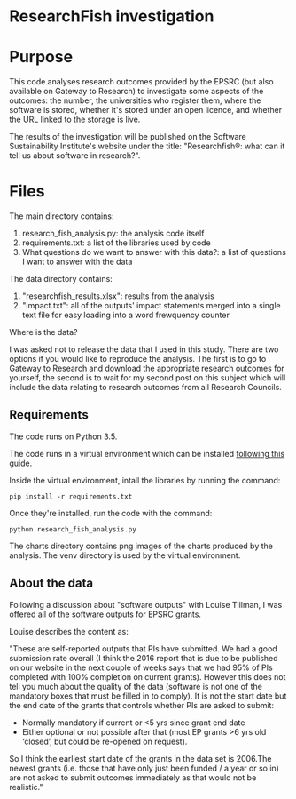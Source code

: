 # ResearchFish investigation

# Purpose

This code analyses research outcomes provided by the EPSRC (but also available on Gateway to Research) to investigate some aspects of the outcomes: the number, the universities who register them, where the software is stored, whether it's stored under an open licence, and whether the URL linked to the storage is live.

The results of the investigation will be published on the Software Sustainability Institute's website under the title: "Researchfish®: what can it tell us about software in research?".

# Files

The main directory contains:

1. research_fish_analysis.py: the analysis code itself
1. requirements.txt: a list of the libraries used by code
1. What questions do we want to answer with this data?: a list of questions I want to answer with the data

The data directory contains:

1. "researchfish_results.xlsx": results from the analysis
1. "impact.txt": all of the outputs' impact statements merged into a single text file for easy loading into a word frewquency counter

Where is the data?

I was asked not to release the data that I used in this study. There are two options if you would like to reproduce the analysis. The first is to go to Gateway to Research and download the appropriate research outcomes for yourself, the second is to wait for my second post on this subject which will include the data relating to research outcomes from all Research Councils.

## Requirements

The code runs on Python 3.5.

The code runs in a virtual environment which can be installed [following this guide](http://docs.python-guide.org/en/latest/dev/virtualenvs/).

Inside the virtual environment, intall the libraries by running the command:

    pip install -r requirements.txt

Once they're installed, run the code with the command:

    python research_fish_analysis.py

The charts directory contains png images of the charts produced by the analysis.
The venv directory is used by the virtual environment.

## About the data

Following a discussion about "software outputs" with Louise Tillman, I was offered all of the software outputs for EPSRC grants.

Louise describes the content as:

"These are self-reported outputs that PIs have submitted. We had a good submission rate overall (I think the 2016 report that is due to be published on our website in the next couple of weeks  says that we had 95% of PIs completed with 100% completion on current grants). However this does not tell you much about the quality of the data (software is not one of the mandatory boxes that must be filled in to comply). It is not the start date but the end date of the grants that controls whether PIs are asked to submit:

* Normally mandatory if current or <5 yrs since grant end date
* Either optional or not possible after that (most EP grants >6 yrs old ‘closed’, but could be re-opened on request).

So I think the earliest start date of the grants in the data set is 2006.The newest grants (i.e. those that have only just been funded / a year or so in) are not asked to submit outcomes immediately as that would not be realistic."
